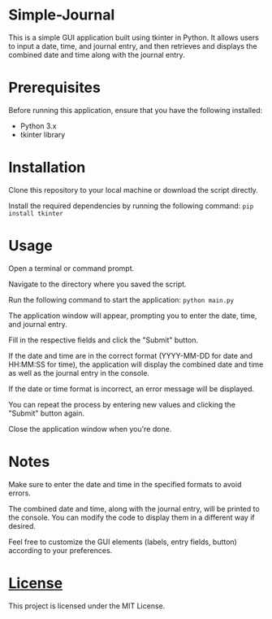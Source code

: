 # Simple-Journal
This is a simple GUI application built using tkinter in Python. It allows users to input a date, time, and journal entry, and then retrieves and displays the combined date and time along with the journal entry.

# Prerequisites
Before running this application, ensure that you have the following installed:
- Python 3.x
- tkinter library

# Installation
Clone this repository to your local machine or download the script directly.

Install the required dependencies by running the following command:
```pip install tkinter```

# Usage
Open a terminal or command prompt.
 
Navigate to the directory where you saved the script.

Run the following command to start the application:
```python main.py```

The application window will appear, prompting you to enter the date, time, and journal entry.

Fill in the respective fields and click the "Submit" button.

If the date and time are in the correct format (YYYY-MM-DD for date and HH:MM:SS for time), the application will display the combined date and time as well as the journal entry in the console.

If the date or time format is incorrect, an error message will be displayed.

You can repeat the process by entering new values and clicking the "Submit" button again.

Close the application window when you're done.

# Notes
Make sure to enter the date and time in the specified formats to avoid errors.

The combined date and time, along with the journal entry, will be printed to the console. You can modify the code to display them in a different way if desired.

Feel free to customize the GUI elements (labels, entry fields, button) according to your preferences.

# [License](/LICENSE)
This project is licensed under the MIT License.
